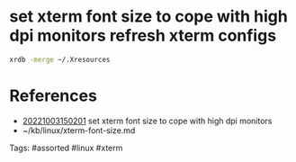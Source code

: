 # set xterm font size to cope with high dpi monitors refresh xterm configs
```bash
xrdb -merge ~/.Xresources
```

# References
- [20221003150201](/zet/20221003150201/README.md) set xterm font size to cope with high dpi monitors
- ~/kb/linux/xterm-font-size.md

Tags:
    #assorted #linux #xterm
